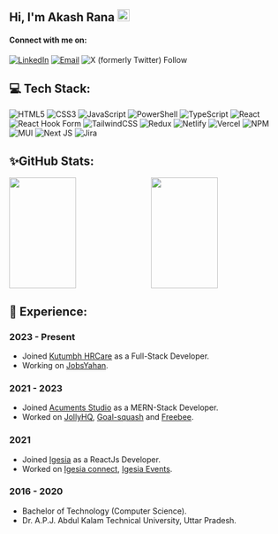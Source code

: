 ## Hi, I'm Akash Rana  <img src="https://media.giphy.com/media/hvRJCLFzcasrR4ia7z/giphy.gif" width="22px">

<h4 align="left">Connect with me on:</h4>

[![LinkedIn](https://img.shields.io/badge/LinkedIn-%230077B5.svg?logo=linkedin&logoColor=white)](https://www.linkedin.com/in/akash-rana-b485871aa/) 
[![Email](https://img.shields.io/badge/Email-D14836?logo=gmail&logoColor=white)](mailto:akashrana0153@gmail.com)
![X (formerly Twitter) Follow](https://img.shields.io/twitter/follow/AkashRa89208378)


## 💻 Tech Stack:
![HTML5](https://img.shields.io/badge/html5-%23E34F26.svg?style=for-the-badge&logo=html5&logoColor=white) ![CSS3](https://img.shields.io/badge/css3-%231572B6.svg?style=for-the-badge&logo=css3&logoColor=white) ![JavaScript](https://img.shields.io/badge/javascript-%23323330.svg?style=for-the-badge&logo=javascript&logoColor=%23F7DF1E) ![PowerShell](https://img.shields.io/badge/PowerShell-%235391FE.svg?style=for-the-badge&logo=powershell&logoColor=white) ![TypeScript](https://img.shields.io/badge/typescript-%23007ACC.svg?style=for-the-badge&logo=typescript&logoColor=white) ![React](https://img.shields.io/badge/react-%2320232a.svg?style=for-the-badge&logo=react&logoColor=%2361DAFB) ![React Hook Form](https://img.shields.io/badge/React%20Hook%20Form-%23EC5990.svg?style=for-the-badge&logo=reacthookform&logoColor=white) ![TailwindCSS](https://img.shields.io/badge/tailwindcss-%2338B2AC.svg?style=for-the-badge&logo=tailwind-css&logoColor=white) ![Redux](https://img.shields.io/badge/redux-%23593d88.svg?style=for-the-badge&logo=redux&logoColor=white) ![Netlify](https://img.shields.io/badge/netlify-%23000000.svg?style=for-the-badge&logo=netlify&logoColor=#00C7B7) ![Vercel](https://img.shields.io/badge/vercel-%23000000.svg?style=for-the-badge&logo=vercel&logoColor=white) ![NPM](https://img.shields.io/badge/NPM-%23CB3837.svg?style=for-the-badge&logo=npm&logoColor=white) ![MUI](https://img.shields.io/badge/MUI-%230081CB.svg?style=for-the-badge&logo=mui&logoColor=white) ![Next JS](https://img.shields.io/badge/Next-black?style=for-the-badge&logo=next.js&logoColor=white) ![Jira](https://img.shields.io/badge/jira-%230A0FFF.svg?style=for-the-badge&logo=jira&logoColor=white)

## ✨GitHub Stats: 

<div style="display: flex; justify-content: space-between; flex-wrap: wrap;">
  <img src="https://nirzak-streak-stats.vercel.app/?user=Akash1298&theme=radical&hide_border=false" style="width: 49%; height: 200px; object-fit: cover;" />
  <img src="https://github-readme-stats.vercel.app/api/top-langs/?username=Akash1298&theme=radical&hide_border=false&include_all_commits=false&count_private=false&layout=compact" style="width: 49%; height: 200px; object-fit: cover;" />
</div>


## 💼 Experience:

### 2023 - Present

-   Joined  <a href="https://www.kutumbhhrcare.com/" target="_blank">Kutumbh HRCare</a> as a Full-Stack Developer.
-   Working on [JobsYahan](https://www.jobsyahan.com/).


### 2021 - 2023

-   Joined  <a href="https://acuments.com/" target="_blank">Acuments Studio</a> as a MERN-Stack Developer.
-   Worked on [JollyHQ](https://www.jollyhq.com/), [Goal-squash](https://goalslash.com/) and [Freebee](https://www.myfreebee.com.au/).


### 2021

-   Joined  [Igesia](https://igesia.co/)  as a ReactJs Developer.
-   Worked on [Igesia connect](https://console.igesia.co/), [Igesia Events](https://igesia.co/events).


### 2016 - 2020

-   Bachelor of Technology (Computer Science).
-   Dr. A.P.J. Abdul Kalam Technical University, Uttar Pradesh.


